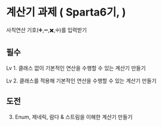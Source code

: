 # 계산기 과제 ( Sparta6기,  )

사칙연산 기호(➕,➖,✖️,➗)를 입력받기

## 필수

Lv 1. 클래스 없이 기본적인 연산을 수행할 수 있는 계산기 만들기

Lv 2. 클래스를 적용해 기본적인 연산을 수행할 수 있는 계산기 만들기

## 도전

3. Enum, 제네릭, 람다 & 스트림을 이해한 계산기 만들기
